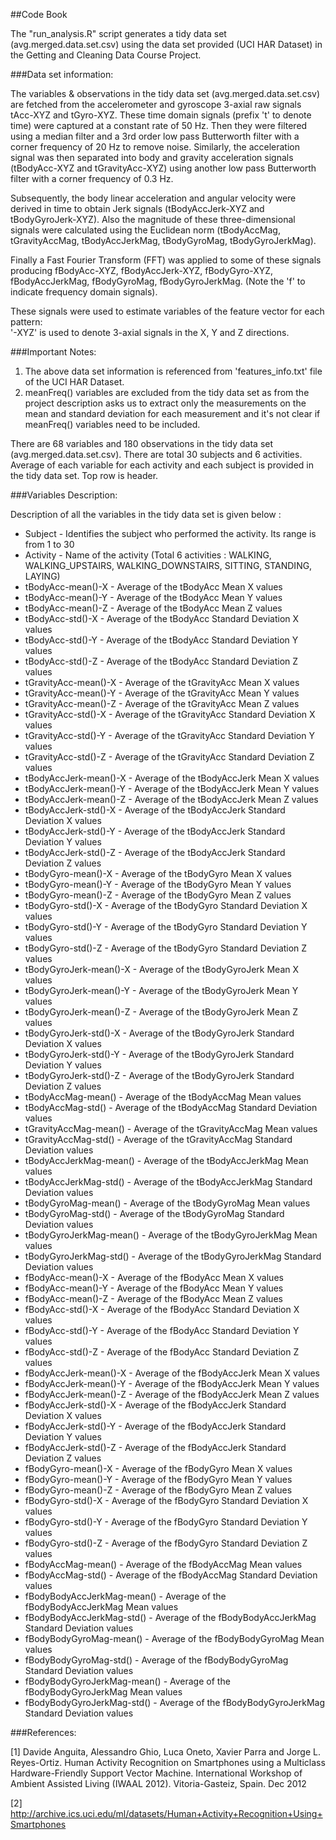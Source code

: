 ##Code Book

The "run_analysis.R" script generates a tidy data set (avg.merged.data.set.csv) using the data set provided (UCI HAR Dataset) in the Getting and Cleaning Data Course Project. 

###Data set information:

The variables & observations in the tidy data set (avg.merged.data.set.csv) are fetched from the accelerometer and gyroscope 3-axial raw signals tAcc-XYZ and tGyro-XYZ. These time domain signals (prefix 't' to denote time) were captured at a constant rate of 50 Hz. Then they were filtered using a median filter and a 3rd order low pass Butterworth filter with a corner frequency of 20 Hz to remove noise. Similarly, the acceleration signal was then separated into body and gravity acceleration signals (tBodyAcc-XYZ and tGravityAcc-XYZ) using another low pass Butterworth filter with a corner frequency of 0.3 Hz. 

Subsequently, the body linear acceleration and angular velocity were derived in time to obtain Jerk signals (tBodyAccJerk-XYZ and tBodyGyroJerk-XYZ). Also the magnitude of these three-dimensional signals were calculated using the Euclidean norm (tBodyAccMag, tGravityAccMag, tBodyAccJerkMag, tBodyGyroMag, tBodyGyroJerkMag). 

Finally a Fast Fourier Transform (FFT) was applied to some of these signals producing fBodyAcc-XYZ, fBodyAccJerk-XYZ, fBodyGyro-XYZ, fBodyAccJerkMag, fBodyGyroMag, fBodyGyroJerkMag. (Note the 'f' to indicate frequency domain signals). 

These signals were used to estimate variables of the feature vector for each pattern:  
'-XYZ' is used to denote 3-axial signals in the X, Y and Z directions.

###Important Notes: 
1. The above data set information is referenced from 'features_info.txt' file of the UCI HAR Dataset.
2. meanFreq() variables are excluded from the tidy data set as from the project description asks us to extract only the measurements on the mean and standard deviation for each measurement and it's not clear if meanFreq() variables need to be included. 

There are 68 variables and 180 observations in the tidy data set (avg.merged.data.set.csv). There are total 30 subjects and 6 activities. Average of each variable for each activity and each subject is provided in the tidy data set. Top row is header. 

###Variables Description:

Description of all the variables in the tidy data set is given below :

* Subject  - Identifies the subject who performed the activity. Its range is from 1 to 30
* Activity - Name of the activity (Total 6 activities : WALKING, WALKING_UPSTAIRS, WALKING_DOWNSTAIRS, SITTING, STANDING, LAYING)
* tBodyAcc-mean()-X  -   Average of the tBodyAcc Mean X values
* tBodyAcc-mean()-Y  - Average of the tBodyAcc Mean Y values
* tBodyAcc-mean()-Z  - Average of the tBodyAcc Mean Z values
* tBodyAcc-std()-X  - Average of the tBodyAcc Standard Deviation X values
* tBodyAcc-std()-Y  - Average of the tBodyAcc Standard Deviation Y values
* tBodyAcc-std()-Z  - Average of the tBodyAcc Standard Deviation Z values
* tGravityAcc-mean()-X - Average of the tGravityAcc Mean X values
* tGravityAcc-mean()-Y - Average of the tGravityAcc Mean Y values 
* tGravityAcc-mean()-Z - Average of the tGravityAcc Mean Z values
* tGravityAcc-std()-X  - Average of the tGravityAcc Standard Deviation X values
* tGravityAcc-std()-Y  - Average of the tGravityAcc Standard Deviation Y values
* tGravityAcc-std()-Z  - Average of the tGravityAcc Standard Deviation Z values
* tBodyAccJerk-mean()-X  - Average of the tBodyAccJerk Mean X values
* tBodyAccJerk-mean()-Y  - Average of the tBodyAccJerk Mean Y values
* tBodyAccJerk-mean()-Z  - Average of the tBodyAccJerk Mean Z values
* tBodyAccJerk-std()-X  - Average of the tBodyAccJerk Standard Deviation X values
* tBodyAccJerk-std()-Y  - Average of the tBodyAccJerk Standard Deviation Y values
* tBodyAccJerk-std()-Z  - Average of the tBodyAccJerk Standard Deviation Z values
* tBodyGyro-mean()-X  - Average of the tBodyGyro Mean X values
* tBodyGyro-mean()-Y  - Average of the tBodyGyro Mean Y values
* tBodyGyro-mean()-Z  - Average of the tBodyGyro Mean Z values
* tBodyGyro-std()-X  - Average of the tBodyGyro Standard Deviation X values
* tBodyGyro-std()-Y  - Average of the tBodyGyro Standard Deviation Y values
* tBodyGyro-std()-Z  - Average of the tBodyGyro Standard Deviation Z values
* tBodyGyroJerk-mean()-X - Average of the tBodyGyroJerk Mean X values 
* tBodyGyroJerk-mean()-Y - Average of the tBodyGyroJerk Mean Y values
* tBodyGyroJerk-mean()-Z - Average of the tBodyGyroJerk Mean Z values
* tBodyGyroJerk-std()-X  - Average of the tBodyGyroJerk Standard Deviation X values
* tBodyGyroJerk-std()-Y  - Average of the tBodyGyroJerk Standard Deviation Y values
* tBodyGyroJerk-std()-Z  - Average of the tBodyGyroJerk Standard Deviation Z values
* tBodyAccMag-mean() - Average of the tBodyAccMag Mean values
* tBodyAccMag-std()  - Average of the tBodyAccMag Standard Deviation values
* tGravityAccMag-mean()  - Average of the tGravityAccMag Mean values
* tGravityAccMag-std()  - Average of the tGravityAccMag Standard Deviation values
* tBodyAccJerkMag-mean()  - Average of the tBodyAccJerkMag Mean values
* tBodyAccJerkMag-std()  - Average of the tBodyAccJerkMag Standard Deviation values
* tBodyGyroMag-mean()  - Average of  the tBodyGyroMag Mean values
* tBodyGyroMag-std()  - Average of the tBodyGyroMag Standard Deviation values
* tBodyGyroJerkMag-mean() - Average of the tBodyGyroJerkMag Mean values
* tBodyGyroJerkMag-std() - Average of the tBodyGyroJerkMag Standard Deviation values
* fBodyAcc-mean()-X - Average of the fBodyAcc Mean X values
* fBodyAcc-mean()-Y - Average of the fBodyAcc Mean Y values
* fBodyAcc-mean()-Z - Average of the fBodyAcc Mean Z values
* fBodyAcc-std()-X - Average of the fBodyAcc Standard Deviation X values
* fBodyAcc-std()-Y - Average of the fBodyAcc Standard Deviation Y values
* fBodyAcc-std()-Z - Average of the fBodyAcc Standard Deviation Z values
* fBodyAccJerk-mean()-X - Average of the fBodyAccJerk Mean X values
* fBodyAccJerk-mean()-Y - Average of the fBodyAccJerk Mean Y values
* fBodyAccJerk-mean()-Z - Average of the fBodyAccJerk Mean Z values
* fBodyAccJerk-std()-X - Average of the fBodyAccJerk Standard Deviation X values
* fBodyAccJerk-std()-Y - Average of the fBodyAccJerk Standard Deviation Y values
* fBodyAccJerk-std()-Z - Average of the fBodyAccJerk Standard Deviation Z values
* fBodyGyro-mean()-X - Average of the fBodyGyro Mean X values
* fBodyGyro-mean()-Y - Average of the fBodyGyro Mean Y values
* fBodyGyro-mean()-Z - Average of the fBodyGyro Mean Z values
* fBodyGyro-std()-X - Average of the fBodyGyro Standard Deviation X values
* fBodyGyro-std()-Y - Average of the fBodyGyro Standard Deviation Y values
* fBodyGyro-std()-Z - Average of the fBodyGyro Standard Deviation Z values
* fBodyAccMag-mean() - Average of the fBodyAccMag Mean values
* fBodyAccMag-std() - Average of the fBodyAccMag Standard Deviation values
* fBodyBodyAccJerkMag-mean() - Average of the fBodyBodyAccJerkMag Mean values
* fBodyBodyAccJerkMag-std() - Average of the fBodyBodyAccJerkMag Standard Deviation values
* fBodyBodyGyroMag-mean() - Average of the fBodyBodyGyroMag Mean values
* fBodyBodyGyroMag-std() - Average of the fBodyBodyGyroMag Standard Deviation values
* fBodyBodyGyroJerkMag-mean() - Average of the fBodyBodyGyroJerkMag Mean values
* fBodyBodyGyroJerkMag-std() - Average of the fBodyBodyGyroJerkMag Standard Deviation values



###References:
        
[1] Davide Anguita, Alessandro Ghio, Luca Oneto, Xavier Parra and Jorge L. Reyes-Ortiz. Human Activity Recognition on Smartphones using a Multiclass Hardware-Friendly Support Vector Machine. International Workshop of Ambient Assisted Living (IWAAL 2012). Vitoria-Gasteiz, Spain. Dec 2012

[2] http://archive.ics.uci.edu/ml/datasets/Human+Activity+Recognition+Using+Smartphones
